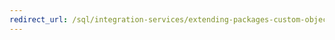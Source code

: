 ```yaml
---
redirect_url: /sql/integration-services/extending-packages-custom-objects/building-deploying-and-debugging-custom-objects?toc=%2fsql%2fintegration-services%2fextending-packages-custom-objects%2ftoc.json
---
```

